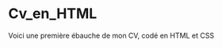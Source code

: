 # Cv_en_HTML

Voici une première ébauche de mon CV, codé en HTML et CSS
<a href="https://zupimages.net/viewer.php?id=20/31/y0nd.jpg"><img src="https://zupimages.net/up/20/31/y0nd.jpg" alt="" /></a>
